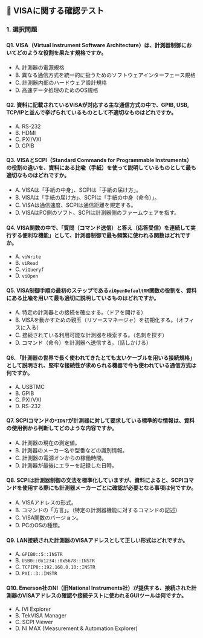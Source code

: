 ## 📝 VISAに関する確認テスト

### 1. 選択問題

#### Q1. VISA（Virtual Instrument Software Architecture）は、計測器制御においてどのような役割を果たす規格ですか。
* A. 計測器の電源規格
* B. 異なる通信方式を統一的に扱うためのソフトウェアインターフェース規格
* C. 計測器内部のハードウェア設計規格
* D. 高速データ処理のためのOS規格

#### Q2. 資料に記載されているVISAが対応する主な通信方式の中で、GPIB, USB, TCP/IPと並んで挙げられているものとして**不適切**なものはどれですか。
* A. RS-232
* B. HDMI
* C. PXI/VXI
* D. GPIB

#### Q3. VISAとSCPI（Standard Commands for Programmable Instruments）の役割の違いを、資料にある比喩（手紙）を使って説明しているものとして最も適切なものはどれですか。
* A. VISAは「手紙の中身」、SCPIは「手紙の届け方」。
* B. VISAは「手紙の届け方」、SCPIは「手紙の中身（命令）」。
* C. VISAは通信速度、SCPIは通信距離を規定する。
* D. VISAはPC側のソフト、SCPIは計測器側のファームウェアを指す。

#### Q4. VISA関数の中で、「質問（コマンド送信）と答え（応答受信）を連続して実行する便利な機能」として、計測器制御で最も頻繁に使われる関数はどれですか。
* A. `viWrite`
* B. `viRead`
* C. `viQueryf`
* D. `viOpen`

#### Q5. VISA制御手順の最初のステップである`viOpenDefaultRM`関数の役割を、資料にある比喩を用いて最も適切に説明しているものはどれですか。
* A. 特定の計測器との接続を確立する。（ドアを開ける）
* B. VISAを動かすための親玉（リソースマネージャ）を初期化する。（オフィスに入る）
* C. 接続されている利用可能な計測器を検索する。（名刺を探す）
* D. コマンド（命令）を計測器へ送信する。（話しかける）

#### Q6. 「計測器の世界で長く使われてきたとても太いケーブルを用いる接続規格」として説明され、堅牢な接続性が求められる機器で今も使われている通信方式は何ですか。
* A. USBTMC
* B. GPIB
* C. PXI/VXI
* D. RS-232

#### Q7. SCPIコマンドの$\texttt{*IDN?}$が計測器に対して要求している標準的な情報は、資料の使用例から判断してどのような内容ですか。
* A. 計測器の現在の測定値。
* B. 計測器のメーカー名や型番などの識別情報。
* C. 計測器の電源オンからの稼働時間。
* D. 計測器が最後にエラーを記録した日時。

#### Q8. SCPIは計測器制御の文法を標準化していますが、資料によると、SCPIコマンドを使用する際にも**計測器メーカーごとに確認が必要**となる事項は何ですか。
* A. VISAアドレスの形式。
* B. コマンドの「方言」。（特定の計測器機能に対するコマンドの記述）
* C. VISA関数のバージョン。
* D. PCのOSの種類。

#### Q9. LAN接続された計測器のVISAアドレスとして正しい形式はどれですか。
* A. `GPIB0::5::INSTR`
* B. `USB0::0x1234::0x5678::INSTR`
* C. `TCPIP0::192.168.0.10::INSTR`
* D. `PXI::3::INSTR`

#### Q10. Emerson社のNI（旧National Instruments社）が提供する、接続された計測器の**VISAアドレスの確認**や**接続テスト**に使われるGUIツールは何ですか。
* A. IVI Explorer
* B. TekVISA Manager
* C. SCPI Viewer
* D. NI MAX (Measurement & Automation Explorer)
